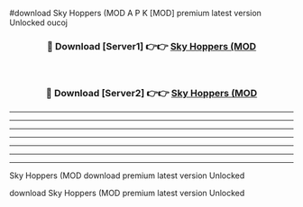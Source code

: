 #download Sky Hoppers (MOD A P K [MOD] premium latest version Unlocked oucoj 



<div align="center">
<h3>🔴 Download [Server1] 👉👉 <a href="https://apkdownload3.web.app/">Sky Hoppers (MOD</a></h3><br>

<h3>🔴 Download [Server2] 👉👉 <a href="https://apkdownload3.web.app/">Sky Hoppers (MOD</a></h3>
</div>





----------------------------------------------------------

----------------------------------------------------------

----------------------------------------------------------

----------------------------------------------------------

----------------------------------------------------------

----------------------------------------------------------

----------------------------------------------------------

Sky Hoppers (MOD download premium latest version Unlocked

download Sky Hoppers (MOD premium latest version Unlocked
